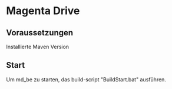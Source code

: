 # Magenta Drive

## Voraussetzungen
Installierte Maven Version

## Start 
Um md_be zu starten, das build-script "BuildStart.bat" ausführen.
